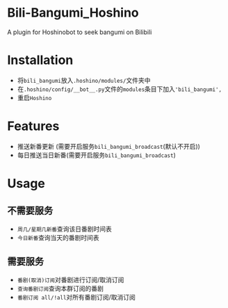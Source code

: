 # Bili-Bangumi_Hoshino
A plugin for Hoshinobot to seek bangumi on Bilibili

# Installation
 - 将`bili_bangumi`放入`.hoshino/modules/`文件夹中
 - 在`.hoshino/config/__bot__.py`文件的`modules`条目下加入`'bili_bangumi',`
 - 重启`Hoshino`
 
# Features
 - 推送新番更新 (需要开启服务`bili_bangumi_broadcast`(默认不开启))
 - 每日推送当日新番(需要开启服务`bili_bangumi_broadcast`)

# Usage
 ## 不需要服务
 - `周几/星期几新番`查询该日番剧时间表
 - `今日新番`查询当天的番剧时间表
 ## 需要服务
 - `番剧(取消)订阅`对番剧进行订阅/取消订阅
 - `查询番剧订阅`查询本群订阅的番剧
 - `番剧订阅 all/!all`对所有番剧订阅/取消订阅
